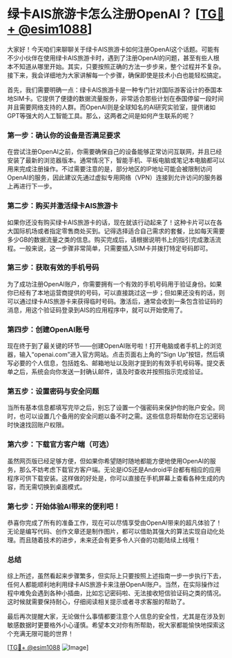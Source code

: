 # 绿卡AIS旅游卡怎么注册OpenAI？ [[TG💪+ @esim1088](https://t.me/s/esim1088)]

大家好！今天咱们来聊聊关于绿卡AIS旅游卡如何注册OpenAI这个话题。可能有不少小伙伴在使用绿卡AIS旅游卡时，遇到了注册OpenAI的问题，甚至有些人根本不知道从哪里开始。其实，只要按照正确的方法一步步来，整个过程并不复杂。接下来，我会详细地为大家讲解每一个步骤，确保即使是技术小白也能轻松搞定。

首先，我们需要明确一点：绿卡AIS旅游卡是一种专门针对国际游客设计的泰国本地SIM卡。它提供了便捷的数据流量服务，非常适合那些计划在泰国停留一段时间并且需要网络支持的人群。而OpenAI则是全球知名的AI研究实验室，提供诸如GPT等强大的人工智能工具。那么，这两者之间是如何产生联系的呢？

### **第一步：确认你的设备是否满足要求**

在尝试注册OpenAI之前，你需要确保自己的设备能够正常访问互联网，并且已经安装了最新的浏览器版本。通常情况下，智能手机、平板电脑或笔记本电脑都可以用来完成注册操作。不过需要注意的是，部分地区的IP地址可能会被限制访问OpenAI的服务，因此建议先通过虚拟专用网络（VPN）连接到允许访问的服务器上再进行下一步。

### **第二步：购买并激活绿卡AIS旅游卡**

如果你还没有购买绿卡AIS旅游卡的话，现在就该行动起来了！这种卡片可以在各大国际机场或者指定零售商处买到。记得选择适合自己需求的套餐，比如每天需要多少GB的数据流量之类的信息。购买完成后，请根据说明书上的指引完成激活流程。一般来说，这一步骤非常简单，只需要插入SIM卡并拨打特定号码即可。

### **第三步：获取有效的手机号码**

为了成功注册OpenAI账户，你需要拥有一个有效的手机号码用于验证身份。如果你已经有了本地运营商提供的号码，可以直接跳过这一步；但如果还没有的话，则可以通过绿卡AIS旅游卡来获得临时号码。激活后，通常会收到一条包含验证码的消息，用这个验证码登录到AIS的应用程序中，就可以开始使用了。

### **第四步：创建OpenAI账号**

现在终于到了最关键的环节——创建OpenAI账号啦！打开电脑或者手机上的浏览器，输入“openai.com”进入官方网站。点击页面右上角的“Sign Up”按钮，然后填写必要的个人信息，包括姓名、邮箱地址以及刚才提到的有效手机号码等。提交表单之后，系统会向你发送一封确认邮件，请及时查收并按照指示完成验证。

### **第五步：设置密码与安全问题**

当所有基本信息都填写完毕之后，别忘了设置一个强密码来保护你的账户安全。同时，也可以设置几个备用的安全问题以备不时之需。这些信息将帮助你在忘记密码时快速找回账户权限。

### **第六步：下载官方客户端（可选）**

虽然网页版已经足够方便，但如果你希望随时随地都能方便地使用OpenAI的服务，那么不妨考虑下载官方客户端。无论是iOS还是Android平台都有相应的应用程序可供下载安装。这样做的好处是，你可以直接在手机屏幕上查看各种生成的内容，而无需切换到桌面模式。

### **第七步：开始体验AI带来的便利吧！**

恭喜你完成了所有的准备工作，现在可以尽情享受由OpenAI带来的超凡体验了！无论是编写代码、创作文章还是制作图片，都可以借助其强大的算法实现自动化处理。而且随着技术的进步，未来还会有更多令人兴奋的功能陆续上线哦！

### **总结**

综上所述，虽然看起来步骤繁多，但实际上只要按照上述指南一步一步执行下去，任何人都能顺利地利用绿卡AIS旅游卡来注册OpenAI账户。当然，在实际操作过程中难免会遇到各种小插曲，比如忘记密码啦、无法接收短信验证码之类的情况。这时候就需要保持耐心，仔细阅读相关提示或者寻求客服的帮助了。

最后再次提醒大家，无论做什么事情都要注意个人信息的安全性，尤其是在涉及到敏感数据时更要格外小心谨慎。希望本文对你有所帮助，祝大家都能愉快地探索这个充满无限可能的世界！

[[TG💪+ @esim1088](https://t.me/s/esim1088) ![Image](https://i.postimg.cc/4NQfJmqS/Snipaste-2025-05-13-00-14-12.png)]